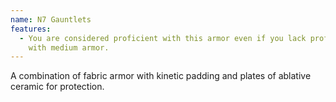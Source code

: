 ```yaml
---
name: N7 Gauntlets
features:
  - You are considered proficient with this armor even if you lack proficiency
    with medium armor.
---
```

A combination of fabric armor with kinetic padding and plates of ablative ceramic for protection.